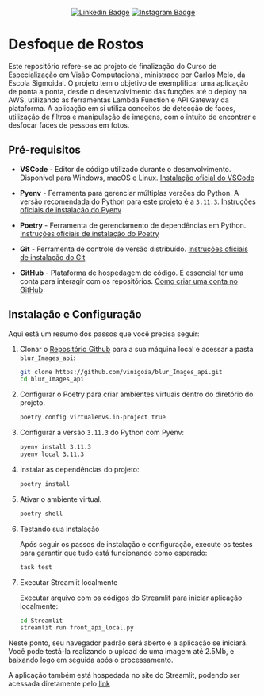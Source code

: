 <div align="center">
  
  [![Linkedin Badge](https://img.shields.io/badge/LinkedIn-0077B5?style=flat-square&logo=Linkedin&logoColor=white&link=https://www.linkedin.com/in/vinicius-goia-75a403234)](https://www.linkedin.com/in/vinicius-goia-75a403234)
  [![Instagram Badge](https://img.shields.io/badge/Instagram-E4405F?style=flat-square&logo=instagram&logoColor=white)](https://www.instagram.com/viniciusgoia/)


</div>

# Desfoque de Rostos

Este repositório refere-se ao projeto de finalização do Curso de Especialização em Visão Computacional, ministrado por Carlos Melo, da Escola Sigmoidal. O projeto tem o objetivo de exemplificar uma aplicação de ponta a ponta, 
desde o desenvolvimento das funções até o deploy na AWS, utilizando as ferramentas Lambda Function e API Gateway da plataforma. A aplicação em si utiliza conceitos de detecção de faces, utilização de filtros e manipulação de imagens, com o intuito de 
encontrar e desfocar faces de pessoas em fotos.

## Pré-requisitos

* **VSCode** - Editor de código utilizado durante o desenvolvimento. Disponível para Windows, macOS e Linux. [Instalação oficial do VSCode](https://code.visualstudio.com/download)

* **Pyenv** - Ferramenta para gerenciar múltiplas versões do Python. A versão recomendada do Python para este projeto é a `3.11.3`. [Instruções oficiais de instalação do Pyenv](https://github.com/pyenv/pyenv#installation)

* **Poetry** - Ferramenta de gerenciamento de dependências em Python. [Instruções oficiais de instalação do Poetry](https://python-poetry.org/docs/#installation)

* **Git** - Ferramenta de controle de versão distribuído. [Instruções oficiais de instalação do Git](https://git-scm.com/book/en/v2/Getting-Started-Installing-Git)

* **GitHub** - Plataforma de hospedagem de código. É essencial ter uma conta para interagir com os repositórios. [Como criar uma conta no GitHub](https://docs.github.com/pt/get-started/onboarding/getting-started-with-your-github-account)

## Instalação e Configuração

Aqui está um resumo dos passos que você precisa seguir:

1. Clonar o [Repositório Github](https://github.com/vinigoia/blur_Images_api) para a sua máquina local e acessar a pasta `blur_Images_api`:

   ```bash
   git clone https://github.com/vinigoia/blur_Images_api.git
   cd blur_Images_api
   ```

2. Configurar o Poetry para criar ambientes virtuais dentro do diretório do projeto.

   ```bash
   poetry config virtualenvs.in-project true
   ```

3. Configurar a versão `3.11.3` do Python com Pyenv:

   ```bash
   pyenv install 3.11.3
   pyenv local 3.11.3
   ```

4. Instalar as dependências do projeto:

   ```bash
   poetry install
   ```

5. Ativar o ambiente virtual.

   ```bash
   poetry shell
   ```

6. Testando sua instalação

   Após seguir os passos de instalação e configuração, execute os testes para garantir que tudo está funcionando como esperado:

   ```bash
   task test
   ```

7. Executar Streamlit localmente

   Executar arquivo com os códigos do Streamlit para iniciar aplicação localmente:

   ```bash
   cd Streamlit
   streamlit run front_api_local.py      
   ```

Neste ponto, seu navegador padrão será aberto e a aplicação se iniciará. Você pode testá-la realizando o upload de uma imagem até 2.5Mb, e baixando logo em seguida após o processamento.

A aplicação também está hospedada no site do Streamlit, podendo ser acessada diretamente pelo [link](https://blurimagesapi-bpsnngqkeuandkara6zets.streamlit.app/)


